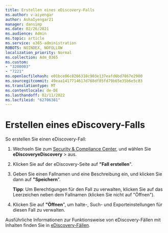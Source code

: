```yaml
---
title: Erstellen eines eDiscovery-Falls
ms.author: v-aiyengar
author: AshaIyengar21
manager: dansimp
ms.date: 02/26/2021
ms.audience: Admin
ms.topic: article
ms.service: o365-administration
ROBOTS: NOINDEX, NOFOLLOW
localization_priority: Normal
ms.collection: Adm_O365
ms.custom:
- "3200003"
- "7221"
ms.openlocfilehash: e01bce06c8266310c903e137eafd6bd7867e2900
ms.sourcegitcommit: 49eaa1417714617d768df85fd79b65e35b6e5c83
ms.translationtype: MT
ms.contentlocale: de-DE
ms.lasthandoff: 02/11/2022
ms.locfileid: "62706381"
---
```

# <a name="create-an-ediscovery-case"></a>Erstellen eines eDiscovery-Falls

So erstellen Sie einen eDiscovery-Fall:

1. Wechseln Sie zum [Security & Compliance Center](https://go.microsoft.com/fwlink/p/?linkid=2077143), und wählen Sie **eDiscoveryeDiscovery** >  aus.
1. Klicken Sie auf der eDiscovery-Seite auf **"Fall erstellen**".
1. Geben Sie einen Fallnamen und eine Beschreibung ein, und klicken Sie dann auf **"Speichern**".
    
    **Tipp**: Um Berechtigungen für den Fall zu verwalten, klicken Sie auf das Leerzeichen neben dem Fallnamen (klicken Sie nicht auf "Öffnen").
1. Klicken Sie auf **"Öffnen**", um halte-, Such- und Exporteinstellungen für diesen Fall zu verwalten.

Ausführliche Informationen zur Funktionsweise von eDiscovery-Fällen mit Inhalten finden Sie in [eDiscovery-Fällen](https://go.microsoft.com/fwlink/?linkid=2101589).
